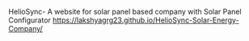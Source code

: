 HelioSync- A website for solar panel based company with Solar Panel Configurator
https://lakshyagrg23.github.io/HelioSync-Solar-Energy-Company/
